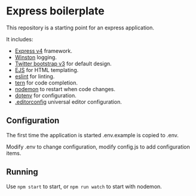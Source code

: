 # Express boilerplate

This repository is a starting point for an express application.

It includes:
* [Express v4](http://expressjs.com/) framework.
* [Winston](https://github.com/winstonjs/winston) logging.
* [Twitter bootstrap v3](http://getbootstrap.com/) for default design.
* [EJS](https://github.com/mde/ejs) for HTML templating.
* [eslint](https://github.com/eslint/eslint) for linting.
* [tern](http://ternjs.net/) for code completion.
* [nodemon](https://www.npmjs.com/package/nodemon) to restart when code changes.
* [dotenv](https://www.npmjs.com/package/dotenv) for configuration.
* [.editorconfig](http://editorconfig.org/) universal editor configuration.

## Configuration

The first time the application is started .env.example is copied to .env.

Modify .env to change configuration, modify config.js to add
configuration items.

## Running

Use `npm start` to start, or `npm run watch` to start with nodemon.
